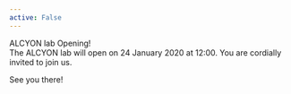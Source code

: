 ```yaml
---
active: False
---
```

ALCYON lab Opening!<br>
The ALCYON lab will open on 24 January 2020 at 12:00.
You are cordially invited to join us.

See you there!
